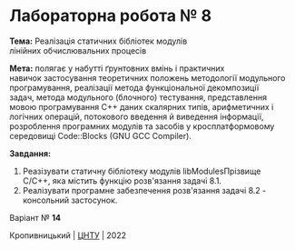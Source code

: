 ﻿# Лабораторна робота № 8

<b>Тема:</b> Реалізація статичних бібліотек модулів<br>
лінійних обчислювальних процесів

<b>Мета:</b> полягає у набутті ґрунтовних вмінь і практичних<br>
навичок застосування теоретичних положень методології модульного<br>
програмування, реалізації метода функціональної декомпозиції<br>
задач, метода модульного (блочного) тестування, представлення<br>
мовою програмування C++ даних скалярних типів, арифметичних і<br>
логічних операцій, потокового введення й виведення інформації,<br>
розроблення програмних модулів та засобів у кросплатформовому <br>
середовищі Code::Blocks (GNU GCC Compiler).

<b>Завдання:</b><br>
1. Реазізувати статичну бібліотеку модулів libModulesПрізвище<br>
C/C++, яка містить функцію розв'язання задачі 8.1.<br>
2. Реалізувати програмне забезпечення розв'язання задачі 8.2 - <br>
консольний застосунок.

Варіант № <b>14</b>


Кропивницький | <a href="http://www.kntu.kr.ua/">ЦНТУ</a> | 2022